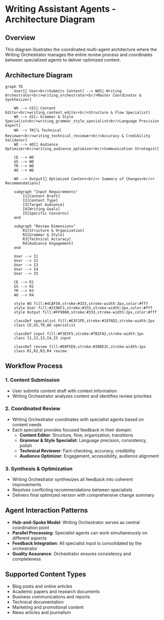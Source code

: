 # Writing Assistant Agents - Architecture Diagram

## Overview
This diagram illustrates the coordinated multi-agent architecture where the Writing Orchestrator manages the entire review process and coordinates between specialized agents to deliver optimized content.

## Architecture Diagram

```mermaid
graph TD
    User[👤 User<br/>Submits Content] --> WO[🎯 Writing Orchestrator<br/>writing_orchestrator<br/>Master Coordinator & Synthesizer]
    
    WO --> CE[📝 Content Editor<br/>writing_content_editor<br/>Structure & Flow Specialist]
    WO --> GS[✏️ Grammar & Style Specialist<br/>writing_grammar_style_specialist<br/>Language Precision Expert]
    WO --> TR[🔍 Technical Reviewer<br/>writing_technical_reviewer<br/>Accuracy & Credibility Validator]
    WO --> AO[🎯 Audience Optimizer<br/>writing_audience_optimizer<br/>Communication Strategist]
    
    CE --> WO
    GS --> WO
    TR --> WO
    AO --> WO
    
    WO --> Output[📄 Optimized Content<br/>+ Summary of Changes<br/>+ Recommendations]
    
    subgraph "Input Requirements"
        I1[Content Draft]
        I2[Content Type]
        I3[Target Audience]
        I4[Writing Goals]
        I5[Specific Concerns]
    end
    
    subgraph "Review Dimensions"
        R1[Structure & Organization]
        R2[Grammar & Style]
        R3[Technical Accuracy]
        R4[Audience Engagement]
    end
    
    User --> I1
    User --> I2
    User --> I3
    User --> I4
    User --> I5
    
    CE --> R1
    GS --> R2
    TR --> R3
    AO --> R4
    
    style WO fill:#4CAF50,stroke:#333,stroke-width:3px,color:#fff
    style User fill:#2196F3,stroke:#333,stroke-width:2px,color:#fff
    style Output fill:#FF9800,stroke:#333,stroke-width:2px,color:#fff
    
    classDef specialist fill:#E3F2FD,stroke:#1976D2,stroke-width:2px
    class CE,GS,TR,AO specialist
    
    classDef input fill:#F3E5F5,stroke:#7B1FA2,stroke-width:1px
    class I1,I2,I3,I4,I5 input
    
    classDef review fill:#E8F5E8,stroke:#388E3C,stroke-width:1px
    class R1,R2,R3,R4 review
```

## Workflow Process

### 1. Content Submission
- User submits content draft with context information
- Writing Orchestrator analyzes content and identifies review priorities

### 2. Coordinated Review
- Writing Orchestrator coordinates with specialist agents based on content needs
- Each specialist provides focused feedback in their domain:
  - **Content Editor**: Structure, flow, organization, transitions
  - **Grammar & Style Specialist**: Language precision, consistency, polish
  - **Technical Reviewer**: Fact-checking, accuracy, credibility
  - **Audience Optimizer**: Engagement, accessibility, audience alignment

### 3. Synthesis & Optimization
- Writing Orchestrator synthesizes all feedback into coherent improvements
- Resolves conflicting recommendations between specialists
- Delivers final optimized version with comprehensive change summary

## Agent Interaction Patterns

- **Hub-and-Spoke Model**: Writing Orchestrator serves as central coordination point
- **Parallel Processing**: Specialist agents can work simultaneously on different aspects
- **Feedback Integration**: All specialist input is consolidated by the orchestrator
- **Quality Assurance**: Orchestrator ensures consistency and completeness

## Supported Content Types
- Blog posts and online articles
- Academic papers and research documents  
- Business communications and reports
- Technical documentation
- Marketing and promotional content
- News articles and journalism